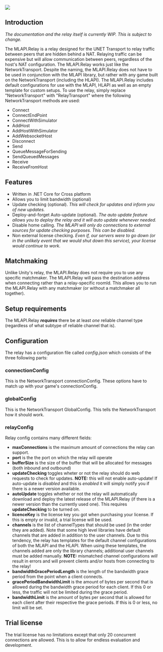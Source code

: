 
![](https://i.imgur.com/dJdKQYn.png)

## Introduction
_The documentation and the relay itself is currently WIP. This is subject to change._

The MLAPI.Relay is a relay designed for the UNET Transport to relay traffic between peers that are hidden behind a NAT. Relaying traffic can be expensive but will allow communication between peers, regardless of the host's NAT configuration. The MLAPI.Relay works just like the NetworkTransport. Despite the naming, the MLAPI.Relay does not have to be used in conjunction with the MLAPI library, but rather with any game built on the NetworkTransport (including the HLAPI). The MLAPI.Relay includes default configurations for use with the MLAPI, HLAPI as well as an empty template for custom setups. To use the relay, simply replace "NetworkTransport" with "RelayTransport" where the following NetworkTransport methods are used:
* Connect
* ConnectEndPoint
* ConnectWithSimulator
* AddHost
* AddHostWithSimulator
* AddWebsocketHost
* Disconnect
* Send
* QueueMessageForSending
* SendQueuedMessages
* Receive
* ReceiveFromHost

## Features
* Written in .NET Core for Cross platform
* Allows you to limit bandwidth (optional)
* Update checking (optional). _This will check for updates and inform you of new updates._
* Deploy-and-forget Auto-update (optional). _The auto update feature allows you to deploy the relay and it will auto update whenever needed._
* Disable home calling. _The MLAPI will only do connections to external sources for update checking purposes. This can be disabled._
* Non external license checking. _Even if, our servers were to go down (or in the unlikely event that we would shut down this service), your license would continue to work._

## Matchmaking
Unlike Unity's relay, the MLAPI.Relay does not require you to use any specific matchmaker. The MLAPI.Relay will pass the destination address when connecting rather than a relay-specific roomId. This allows you to run the MLAPI.Relay with any matchmaker (or without a matchmaker all together).

## Setup requirements
The MLAPI.Relay ***requires*** there be at least _one_ reliable channel type (regardless of what subtype of reliable channel that is).

## Configuration
The relay has a configuration file called *config.json* which consists of the three following parts:

### connectionConfig

This is the NetworkTransport connectionConfig. These options have to match up with your game's connectionConfig.

### globalConfig

This is the NetworkTransport GlobalConfig. This tells the NetworkTransport how it should work.

### relayConfig

Relay config contains many different fields:

* **maxConnections** is the maximum amount of connections the relay can support. 
* **port** is the the port on which the relay will operate
* **bufferSize** is the size of the buffer that will be allocated for messages (both inbound and outbound)
* **updateChecking** toggles wheter or not the relay should do web requests to check for updates. **NOTE:** this will not enable auto-update! If auto-update is *disabled* and this is *enabled* it will simply notify you if there is a newer version available.
* **autoUpdate** toggles whether or not the relay will automatically download and deploy the latest release of the MLAPI.Relay (if there is a newer version than the currently used one). This requires **updateChecking** to be turned on.
* **licenceKey** is the license key you got when purchasing your license. If this is empty or invalid, a trial license will be used.
* **channels** is the list of channelTypes that should be used (in the order they are added). Note that some high level libraries have default channels that are added in addition to the user channels. Due to this tendency, the relay has templates for the default channel configurations of both the MLAPI and the HLAPI. When using these templates, the channels added are only the library channels; additional user channels must be added manually. **NOTE:** mismatched channel configurations *will* result in errors and will prevent clients and/or hosts from connecting to the relay!
* **bandwidthGracePeriodLength** is the length of the bandwidth grace period from the point when a client connects.
* **gracePeriodBandwidthLimit** is the amount of bytes per second that is allowed during the bandwidth grace period for each client. If this 0 or less, the traffic will not be limited during the grace period.
* **bandwidthLimit** is the amount of bytes per second that is allowed for each client after their respective the grace periods. If this is 0 or less, no limit will be set.

## Trial license
The trial license has no limitations except that only 20 concurrent connections are allowed. This is to allow for endless evaluation and development.
